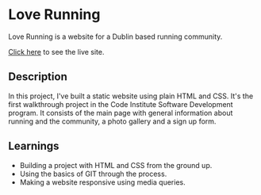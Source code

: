 # Love Running 

Love Running is a website for a Dublin based running community.

[Click here](https://codewithmaik.github.io/love-running/) to see the live site.

## Description

In this project, I've built a static website using plain HTML and CSS. It's the first walkthrough project in the Code Institute Software Development program. It consists of the main page with general information about running and the community, a photo gallery and a sign up form.

## Learnings

- Building a project with HTML and CSS from the ground up.
- Using the basics of GIT through the process.
- Making a website responsive using media queries.

